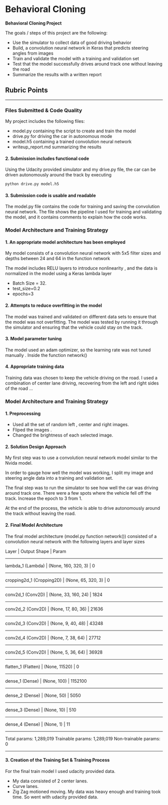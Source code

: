 # **Behavioral Cloning** 

**Behavioral Cloning Project**

The goals / steps of this project are the following:
* Use the simulator to collect data of good driving behavior
* Build, a convolution neural network in Keras that predicts steering angles from images
* Train and validate the model with a training and validation set
* Test that the model successfully drives around track one without leaving the road
* Summarize the results with a written report


[//]: # (Image References)

[image1]: ./sample_train_images/center_2019_01_21_00_08_01_353.jpg "Sample 1"
[image2]: ./sample_train_images/left_2019_01_21_00_08_11_848.jpg "Sample 2"


## Rubric Points

---
### Files Submitted & Code Quality
My project includes the following files:
* model.py containing the script to create and train the model
* drive.py for driving the car in autonomous mode
* model.h5 containing a trained convolution neural network 
* writeup_report.md summarizing the results

#### 2. Submission includes functional code
Using the Udacity provided simulator and my drive.py file, the car can be driven autonomously around the track by executing 
```sh
python drive.py model.h5
```

#### 3. Submission code is usable and readable

The model.py file contains the code for training and saving the convolution neural network. The file shows the pipeline I used for training and validating the model, and it contains comments to explain how the code works.

### Model Architecture and Training Strategy

#### 1. An appropriate model architecture has been employed

My model consists of a convolution neural network with 5x5 filter sizes and depths between 24 and 64 in the function network

The model includes RELU layers to introduce nonlinearity , and the data is normalized in the model using a Keras lambda layer

- Batch Size = 32. 
- test_size=0.2
-  epochs=3

#### 2. Attempts to reduce overfitting in the model

The model was trained and validated on different data sets to ensure that the model was not overfitting. The model was tested by running it through the simulator and ensuring that the vehicle could stay on the track.

#### 3. Model parameter tuning

The model used an adam optimizer, so the learning rate was not tuned manually . Inside the function network()

#### 4. Appropriate training data

Training data was chosen to keep the vehicle driving on the road. I used a combination of center lane driving, recovering from the left and right sides of the road ... 

### Model Architecture and Training Strategy
#### 1. Preprocessing
- Used all the set of random left , center and right images. 
- Fliped the images . 
- Changed the brightness of each selected image. 



#### 2. Solution Design Approach


My first step was to use a convolution neural network model similar to the Nvida model. 

In order to gauge how well the model was working, I split my image and steering angle data into a training and validation set. 

The final step was to run the simulator to see how well the car was driving around track one. There were a few spots where the vehicle fell off the track. Increase the epoch to 3 from 1. 

At the end of the process, the vehicle is able to drive autonomously around the track without leaving the road.

#### 2. Final Model Architecture

The final model architecture (model.py function network()) consisted of a convolution neural network with the following layers and layer sizes 

Layer						|     Output Shape          |  Param 
_________________________________________________________________
lambda_1 (Lambda)   		|    (None, 160, 320, 3) 	|  0         
_________________________________________________________________
cropping2d_1 (Cropping2D)   | 	(None, 65, 320, 3)      |  0         
_________________________________________________________________
conv2d_1 (Conv2D)           |	(None, 33, 160, 24)     |  1824      
_________________________________________________________________
conv2d_2 (Conv2D)           | (None, 17, 80, 36)        | 21636     
_________________________________________________________________
conv2d_3 (Conv2D)           | (None, 9, 40, 48)         | 43248     
_________________________________________________________________
conv2d_4 (Conv2D)           | (None, 7, 38, 64)         | 27712     
_________________________________________________________________
conv2d_5 (Conv2D)           | (None, 5, 36, 64)         | 36928     
_________________________________________________________________
flatten_1 (Flatten)         | (None, 11520)             | 0         
_________________________________________________________________
dense_1 (Dense)             | (None, 100)               | 1152100   
_________________________________________________________________
dense_2 (Dense)             | (None, 50)                | 5050      
_________________________________________________________________
dense_3 (Dense)             | (None, 10)                | 510       
_________________________________________________________________
dense_4 (Dense)             | (None, 1)                 | 11 
_________________________________________________________________
Total params: 1,289,019
Trainable params: 1,289,019
Non-trainable params: 0
_________________________________________________________________

#### 3. Creation of the Training Set & Training Process

For the final train model I used udacity provided data.
- My data consisted of 2 center lanes. 
- Curve lanes. 
- Zig Zag motioned moving.
My data was heavy enough and training took time. So went with udacity provided data. 
